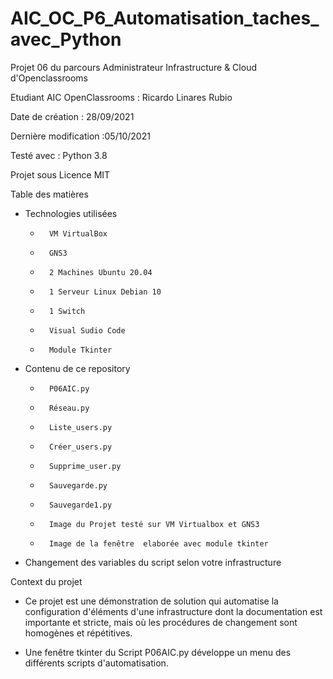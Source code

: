 # AIC_OC_P6_Automatisation_taches_avec_Python

  Projet 06 du parcours Administrateur Infrastructure & Cloud d'Openclassrooms

  Etudiant AIC OpenClassrooms : Ricardo Linares Rubio

  Date de création : 28/09/2021

  Dernière modification :05/10/2021

  Testé avec : Python 3.8

  Projet sous Licence MIT

  Table des matières

 -  Technologies utilisées
    -       VM VirtualBox
    -       GNS3
    -       2 Machines Ubuntu 20.04
    -       1 Serveur Linux Debian 10
    -       1 Switch
    -       Visual Sudio Code
    -       Module Tkinter
                             
   
 -  Contenu de ce repository
    -       P06AIC.py
    -       Réseau.py
    -       Liste_users.py
    -       Créer_users.py
    -       Supprime_user.py
    -       Sauvegarde.py
    -       Sauvegarde1.py
    -       Image du Projet testé sur VM Virtualbox et GNS3
    -       Image de la fenêtre  elaborée avec module tkinter 
 
 -  Changement des variables du script selon votre infrastructure
  

   Context du projet

 - Ce projet est une démonstration de solution qui automatise la configuration d'éléments d'une infrastructure dont la documentation est importante et stricte, mais où les procédures de changement sont homogènes et répétitives.

 - Une fenêtre tkinter du Script P06AIC.py développe un menu des différents scripts d'automatisation.

 
